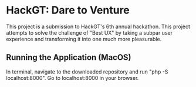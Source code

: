 # HackGT: Dare to Venture
This project is a submission to HackGT's 6th annual hackathon. This project attempts to solve the challenge of "Best UX" by taking a subpar user experience and transforming it into one much more pleasurable.

## Running the Application (MacOS)

In terminal, navigate to the downloaded repository and run "php -S localhost:8000".
Go to localhost:8000 in your browser.
